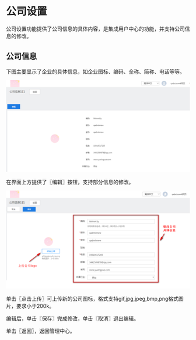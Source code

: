 # 公司设置

公司设置功能提供了公司信息的具体内容，是集成用户中心的功能，并支持公司信息的修改。

## 公司信息

下图主要显示了企业的具体信息，如企业图标、编码、全称、简称、电话等等。

![](/articles/workbench/3-/image/image23.png)

 
在界面上方提供了〖编辑〗按钮，支持部分信息的修改。

![](/articles/workbench/3-/image/image24.png)

 
单击〖点击上传〗可上传新的公司图标，格式支持gif,jpg,jpeg,bmp,png格式图片，要求小于200k。

编辑后，单击〖保存〗完成修改，单击〖取消〗退出编辑。

单击〖返回〗，返回管理中心。



